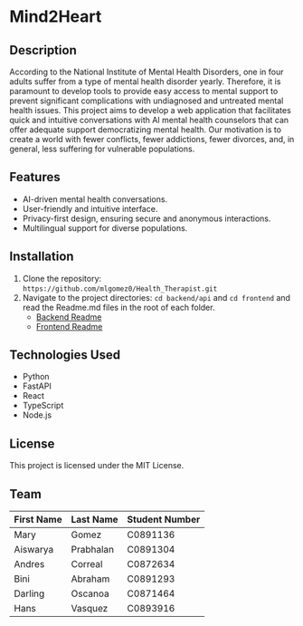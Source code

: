 # Mind2Heart

## Description
According to the National Institute of Mental Health Disorders, one in four adults suffer from a type of mental health disorder yearly. Therefore, it is paramount to develop tools to provide easy access to mental support to prevent significant complications with undiagnosed and untreated mental health issues. This project aims to develop a web application that facilitates quick and intuitive conversations with AI mental health counselors that can offer adequate support democratizing mental health. Our motivation is to create a world with fewer conflicts, fewer addictions, fewer divorces, and, in general, less suffering for vulnerable populations.  

## Features
- AI-driven mental health conversations.
- User-friendly and intuitive interface.
- Privacy-first design, ensuring secure and anonymous interactions.
- Multilingual support for diverse populations.

## Installation
1. Clone the repository: `https://github.com/mlgomez0/Health_Therapist.git`
2. Navigate to the project directories: `cd backend/api` and `cd frontend` and read the Readme.md files in the root of each folder.
   - [Backend Readme](backend/api/README.md)
   - [Frontend Readme](frontend/README.md)

## Technologies Used
- Python
- FastAPI
- React
- TypeScript
- Node.js

## License
This project is licensed under the MIT License.

## Team

| First Name | Last Name  | Student Number |
|------------|------------|----------------|
| Mary       | Gomez      | C0891136       |
| Aiswarya   | Prabhalan  | C0891304       |
| Andres     | Correal    | C0872634       |
| Bini       | Abraham    | C0891293       |
| Darling    | Oscanoa    | C0871464       |
| Hans       | Vasquez    | C0893916       |
